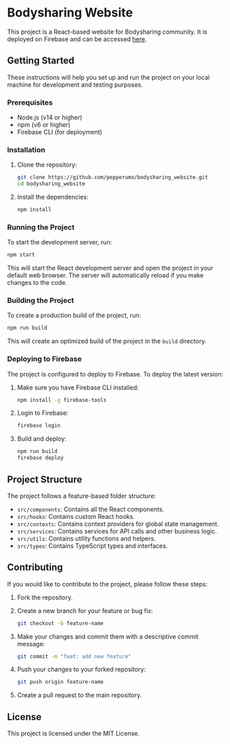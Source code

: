 # Bodysharing Website

This project is a React-based website for Bodysharing community. It is deployed on Firebase and can be accessed [here](https://bodysharing-4b51e.web.app/).

## Getting Started

These instructions will help you set up and run the project on your local machine for development and testing purposes.

### Prerequisites

- Node.js (v14 or higher)
- npm (v6 or higher)
- Firebase CLI (for deployment)

### Installation

1. Clone the repository:

   ```sh
   git clone https://github.com/pepperumo/bodysharing_website.git
   cd bodysharing_website
   ```

2. Install the dependencies:

   ```sh
   npm install
   ```

### Running the Project

To start the development server, run:

```sh
npm start
```

This will start the React development server and open the project in your default web browser. The server will automatically reload if you make changes to the code.

### Building the Project

To create a production build of the project, run:

```sh
npm run build
```

This will create an optimized build of the project in the `build` directory.

### Deploying to Firebase

The project is configured to deploy to Firebase. To deploy the latest version:

1. Make sure you have Firebase CLI installed:
   ```sh
   npm install -g firebase-tools
   ```

2. Login to Firebase:
   ```sh
   firebase login
   ```

3. Build and deploy:
   ```sh
   npm run build
   firebase deploy
   ```

## Project Structure

The project follows a feature-based folder structure:

- `src/components`: Contains all the React components.
- `src/hooks`: Contains custom React hooks.
- `src/contexts`: Contains context providers for global state management.
- `src/services`: Contains services for API calls and other business logic.
- `src/utils`: Contains utility functions and helpers.
- `src/types`: Contains TypeScript types and interfaces.

## Contributing

If you would like to contribute to the project, please follow these steps:

1. Fork the repository.
2. Create a new branch for your feature or bug fix:

   ```sh
   git checkout -b feature-name
   ```

3. Make your changes and commit them with a descriptive commit message:

   ```sh
   git commit -m "feat: add new feature"
   ```

4. Push your changes to your forked repository:

   ```sh
   git push origin feature-name
   ```

5. Create a pull request to the main repository.

## License

This project is licensed under the MIT License.
